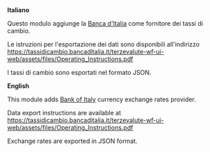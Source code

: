 **Italiano**

Questo modulo aggiunge la [Banca d'Italia](https://tassidicambio.bancaditalia.it/) come
fornitore dei tassi di cambio.

Le istruzioni per l'esportazione dei dati sono disponibili all'indirizzo
<https://tassidicambio.bancaditalia.it/terzevalute-wf-ui-web/assets/files/Operating_Instructions.pdf>

I tassi di cambio sono esportati nel formato JSON.

**English**

This module adds [Bank of Italy](https://tassidicambio.bancaditalia.it/) currency
exchange rates provider.

Data export instructions are available at
<https://tassidicambio.bancaditalia.it/terzevalute-wf-ui-web/assets/files/Operating_Instructions.pdf>

Exchange rates are exported in JSON format.
